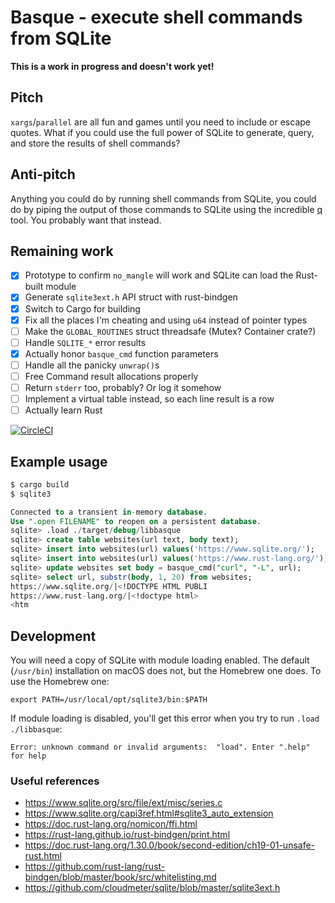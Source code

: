 # Basque - execute shell commands from SQLite

**This is a work in progress and doesn't work yet!**

## Pitch

`xargs`/`parallel` are all fun and games until you need to include or escape quotes. What if you could use the full power of SQLite to generate, query, and store the results of shell commands?

## Anti-pitch

Anything you could do by running shell commands from SQLite, you could do by piping the output of those commands to SQLite using the incredible [q](http://harelba.github.io/q/) tool. You probably want that instead.

## Remaining work

- [x] Prototype to confirm `no_mangle` will work and SQLite can load the Rust-built module
- [x] Generate `sqlite3ext.h` API struct with rust-bindgen
- [x] Switch to Cargo for building
- [x] Fix all the places I'm cheating and using `u64` instead of pointer types
- [ ] Make the `GLOBAL_ROUTINES` struct threadsafe (Mutex? Container crate?)
- [ ] Handle `SQLITE_*` error results
- [x] Actually honor `basque_cmd` function parameters
- [ ] Handle all the panicky `unwrap()`s
- [ ] Free Command result allocations properly
- [ ] Return `stderr` too, probably? Or log it somehow
- [ ] Implement a virtual table instead, so each line result is a row
- [ ] Actually learn Rust

[![CircleCI](https://circleci.com/gh/pnc/basque.svg?style=svg)](https://circleci.com/gh/pnc/basque)

## Example usage

```bash
$ cargo build
$ sqlite3
```

```sql
Connected to a transient in-memory database.
Use ".open FILENAME" to reopen on a persistent database.
sqlite> .load ./target/debug/libbasque
sqlite> create table websites(url text, body text);
sqlite> insert into websites(url) values('https://www.sqlite.org/');
sqlite> insert into websites(url) values('https://www.rust-lang.org/');
sqlite> update websites set body = basque_cmd("curl", "-L", url);
sqlite> select url, substr(body, 1, 20) from websites;
https://www.sqlite.org/|<!DOCTYPE HTML PUBLI
https://www.rust-lang.org/|<!doctype html>
<htm
```

## Development

You will need a copy of SQLite with module loading enabled. The default (`/usr/bin`) installation on macOS does not, but the Homebrew one does. To use the Homebrew one:

```
export PATH=/usr/local/opt/sqlite3/bin:$PATH
```

If module loading is disabled, you'll get this error when you try to run `.load ./libbasque`:

```
Error: unknown command or invalid arguments:  "load". Enter ".help" for help
```

### Useful references

* <https://www.sqlite.org/src/file/ext/misc/series.c>
* <https://www.sqlite.org/capi3ref.html#sqlite3_auto_extension>
* <https://doc.rust-lang.org/nomicon/ffi.html>
* <https://rust-lang.github.io/rust-bindgen/print.html>
* <https://doc.rust-lang.org/1.30.0/book/second-edition/ch19-01-unsafe-rust.html>
* <https://github.com/rust-lang/rust-bindgen/blob/master/book/src/whitelisting.md>
* <https://github.com/cloudmeter/sqlite/blob/master/sqlite3ext.h>

